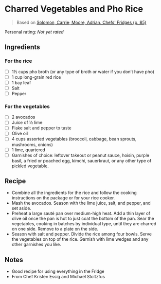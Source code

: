 # Charred Vegetables and Pho Rice

> Based on [Solomon, Carrie; Moore, Adrian. Chefs' Fridges (p. 85)](https://www.amazon.com/Chefs-Fridges-World-Renowned-Cooks-Reveal-ebook/dp/B07WNHWXJF)

<!-- {cts} rating=0; (User can specify rating on scale of 1-5) -->

Personal rating: *Not yet rated*

<!-- {cte} -->

<!-- {cts} name_image=None; (User can specify image name) -->

<!-- TODO: Capture image -->

<!-- {cte} -->

## Ingredients

### For the rice

- [ ] 1½ cups pho broth (or any type of broth or water if you don’t have pho)
- [ ] 1 cup long-grain red rice
- [ ] 1 bay leaf
- [ ] Salt
- [ ] Pepper

### For the vegetables

- [ ] 2 avocados
- [ ] Juice of ½ lime
- [ ] Flake salt and pepper to taste
- [ ] Olive oil
- [ ] 4 cups assorted vegetables (broccoli, cabbage, bean sprouts, mushrooms, onions)
- [ ] 1 lime, quartered
- [ ] Garnishes of choice: leftover takeout or peanut sauce, hoisin, purple basil, a fried or poached egg, kimchi, sauerkraut, or any other type of pickled vegetable.

## Recipe

- Combine all the ingredients for the rice and follow the cooking instructions on the package or for your rice cooker.
- Mash the avocados. Season with the lime juice, salt, and pepper, and set aside.
- Preheat a large sauté pan over medium-high heat. Add a thin layer of olive oil once the pan is hot to just coat the bottom of the pan. Sear the vegetables, cooking in batches by individual type, until they are charred on one side. Remove to a plate on the side.
- Season with salt and pepper. Divide the rice among four bowls. Serve the vegetables on top of the rice. Garnish with lime wedges and any other garnishes you like.

## Notes

- Good recipe for using everything in the Fridge
- From Chef Kristen Essig and Michael Stoltzfus
